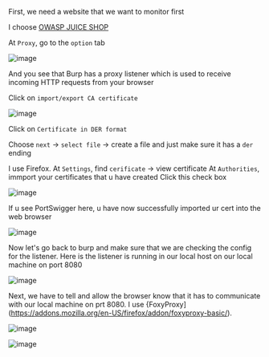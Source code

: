 First, we need a website that we want to monitor first

I choose [OWASP JUICE SHOP](https://demo.owasp-juice.shop/#/)

At `Proxy`, go to the `option` tab

![image](https://github.com/user-attachments/assets/444e0db0-0cd6-4a28-9bf5-34ca190cd27e)

And you see that Burp has a proxy listener which is used to receive incoming HTTP requests from your browser

Click on `import/export CA certificate` 

![image](https://github.com/user-attachments/assets/82cfd557-1657-49ff-9666-c845d8faac98)

Click on `Certificate in DER format`

Choose `next` -> `select file` -> create a file and just make sure it has a `der` ending

I use Firefox. At `Settings`, find `cerificate` -> view certificate
At `Authorities`, immport your certificates that u have created 
Click this check box

![image](https://github.com/user-attachments/assets/12eac7d3-94b1-4062-b827-fe8db55934b5)

If u see PortSwigger here, u have now successfully imported ur cert into the web browser

![image](https://github.com/user-attachments/assets/331d0d85-1b9a-44b3-97be-ca6e202688f6)

Now let's go back to burp and make sure that we are checking the config for the listener. Here is the listener is running in our local host on our local machine on port 8080

![image](https://github.com/user-attachments/assets/d3c022f4-de6f-4029-8ade-7db107556948)

Next, we have to tell and allow the browser know that it has to communicate with our local machine on prt 8080. I use {FoxyProxy](https://addons.mozilla.org/en-US/firefox/addon/foxyproxy-basic/). 

![image](https://github.com/user-attachments/assets/112aca4e-c73d-470e-a8f1-1539c46491ae)

![image](https://github.com/user-attachments/assets/390c32ed-760d-4fe2-a30e-2f5f0d291bef)

